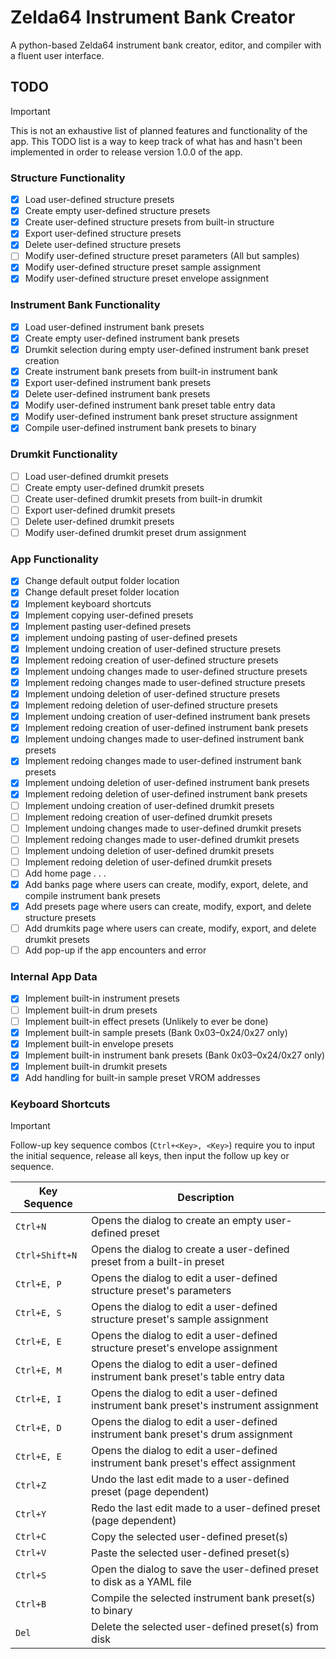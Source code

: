 # Zelda64 Instrument Bank Creator
A python-based Zelda64 instrument bank creator, editor, and compiler with a fluent user interface.

## TODO
> [!IMPORTANT]
> This is not an exhaustive list of planned features and functionality of the app. This TODO list is a way to keep track of what has and hasn't been implemented in order to release version 1.0.0 of the app.
### Structure Functionality
- [x] Load user-defined structure presets
- [x] Create empty user-defined structure presets
- [x] Create user-defined structure presets from built-in structure
- [x] Export user-defined structure presets
- [x] Delete user-defined structure presets
- [ ] Modify user-defined structure preset parameters (All but samples)
- [x] Modify user-defined structure preset sample assignment
- [x] Modify user-defined structure preset envelope assignment
### Instrument Bank Functionality
- [x] Load user-defined instrument bank presets
- [x] Create empty user-defined instrument bank presets
- [x] Drumkit selection during empty user-defined instrument bank preset creation
- [x] Create instrument bank presets from built-in instrument bank
- [x] Export user-defined instrument bank presets
- [x] Delete user-defined instrument bank presets
- [x] Modify user-defined instrument bank preset table entry data
- [x] Modify user-defined instrument bank preset structure assignment
- [x] Compile user-defined instrument bank presets to binary
### Drumkit Functionality
- [ ] Load user-defined drumkit presets
- [ ] Create empty user-defined drumkit presets
- [ ] Create user-defined drumkit presets from built-in drumkit
- [ ] Export user-defined drumkit presets
- [ ] Delete user-defined drumkit presets
- [ ] Modify user-defined drumkit preset drum assignment
### App Functionality
- [x] Change default output folder location
- [x] Change default preset folder location
- [x] Implement keyboard shortcuts
- [x] Implement copying user-defined presets
- [x] Implement pasting user-defined presets
- [x] implement undoing pasting of user-defined presets
- [x] Implement undoing creation of user-defined structure presets
- [x] Implement redoing creation of user-defined structure presets
- [x] Implement undoing changes made to user-defined structure presets
- [x] Implement redoing changes made to user-defined structure presets
- [x] Implement undoing deletion of user-defined structure presets
- [x] Implement redoing deletion of user-defined structure presets
- [x] Implement undoing creation of user-defined instrument bank presets
- [x] Implement redoing creation of user-defined instrument bank presets
- [x] Implement undoing changes made to user-defined instrument bank presets
- [x] Implement redoing changes made to user-defined instrument bank presets
- [x] Implement undoing deletion of user-defined instrument bank presets
- [x] Implement redoing deletion of user-defined instrument bank presets
- [ ] Implement undoing creation of user-defined drumkit presets
- [ ] Implement redoing creation of user-defined drumkit presets
- [ ] Implement undoing changes made to user-defined drumkit presets
- [ ] Implement redoing changes made to user-defined drumkit presets
- [ ] Implement undoing deletion of user-defined drumkit presets
- [ ] Implement redoing deletion of user-defined drumkit presets
- [ ] Add home page . . .
- [x] Add banks page where users can create, modify, export, delete, and compile instrument bank presets
- [x] Add presets page where users can create, modify, export, and delete structure presets
- [ ] Add drumkits page where users can create, modify, export, and delete drumkit presets
- [ ] Add pop-up if the app encounters and error
### Internal App Data
- [x] Implement built-in instrument presets
- [ ] Implement built-in drum presets
- [ ] Implement built-in effect presets (Unlikely to ever be done)
- [x] Implement built-in sample presets (Bank 0x03–0x24/0x27 only)
- [x] Implement built-in envelope presets
- [x] Implement built-in instrument bank presets (Bank 0x03–0x24/0x27 only)
- [x] Implement built-in drumkit presets
- [x] Add handling for built-in sample preset VROM addresses

### Keyboard Shortcuts
> [!IMPORTANT]
> Follow-up key sequence combos (`Ctrl+<Key>, <Key>`) require you to input the initial sequence, release all keys, then input the follow up key or sequence.

| Key Sequence | Description |
| --- | --- |
| `Ctrl+N` | Opens the dialog to create an empty user-defined preset |
| `Ctrl+Shift+N` | Opens the dialog to create a user-defined preset from a built-in preset |
| `Ctrl+E, P` | Opens the dialog to edit a user-defined structure preset's parameters |
| `Ctrl+E, S` | Opens the dialog to edit a user-defined structure preset's sample assignment |
| `Ctrl+E, E` | Opens the dialog to edit a user-defined structure preset's envelope assignment |
| `Ctrl+E, M` | Opens the dialog to edit a user-defined instrument bank preset's table entry data |
| `Ctrl+E, I` | Opens the dialog to edit a user-defined instrument bank preset's instrument assignment |
| `Ctrl+E, D` | Opens the dialog to edit a user-defined instrument bank preset's drum assignment |
| `Ctrl+E, E` | Opens the dialog to edit a user-defined instrument bank preset's effect assignment |
| `Ctrl+Z` | Undo the last edit made to a user-defined preset (page dependent) |
| `Ctrl+Y` | Redo the last edit made to a user-defined preset (page dependent) |
| `Ctrl+C` | Copy the selected user-defined preset(s) |
| `Ctrl+V` | Paste the selected user-defined preset(s) |
| `Ctrl+S` | Open the dialog to save the user-defined preset to disk as a YAML file |
| `Ctrl+B` | Compile the selected instrument bank preset(s) to binary |
| `Del` | Delete the selected user-defined preset(s) from disk |
